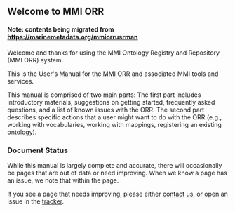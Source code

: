 ## Welcome to MMI ORR

#### Note: contents being migrated from https://marinemetadata.org/mmiorrusrman

Welcome and thanks for using the MMI Ontology Registry and Repository (MMI ORR) system.

This is the User's Manual for the MMI ORR and associated MMI tools and services.

This manual is comprised of two main parts:
The first part includes introductory materials, suggestions on getting started, frequently asked questions,
and a list of known issues with the ORR.  The second part describes specific actions that a user might want
to do with the ORR (e.g., working with vocabularies, working with mappings, registering an existing ontology).

### Document Status

While this manual is largely complete and accurate, there will occasionally be pages that are out of
data or need improving. When we know a page has an issue, we note that within the page.

If you see a page that needs improving, please either 
[contact us](mailto:techlead@marinemetadata.org), 
or open an issue in the [tracker](https://github.com/mmisw/mmiorr-docs/issues).

